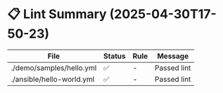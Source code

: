 # 📋 Lint Summary (2025-04-30T17-50-23)

| File | Status | Rule | Message |
|------|--------|------|---------|
| ./demo/samples/hello.yml | ✅ | - | Passed lint |
| ./ansible/hello-world.yml | ✅ | - | Passed lint |
